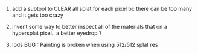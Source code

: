 
1.  add a subtool to CLEAR all splat for each pixel   bc there can be too many and it gets too crazy 
2. invent some way to better inspect all of the materials that on a hypersplat pixel..  a better eyedrop  ?

3. lods 
  BUG :  Painting is broken when using 512/512  splat res 
   
   